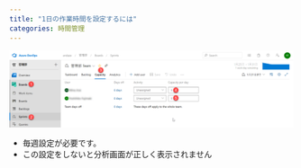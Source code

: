 ```yaml
---
title: "1日の作業時間を設定するには"
categories: 時間管理
---
```


![](../assets/images/2020-02-11-15-44-07.png)

- 毎週設定が必要です。
- この設定をしないと分析画面が正しく表示されません
